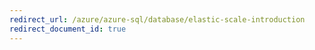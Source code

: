 ```yaml
---
redirect_url: /azure/azure-sql/database/elastic-scale-introduction
redirect_document_id: true
---
```

